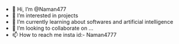 - 👋 Hi, I’m @Naman477
- 👀 I’m interested in projects
- 🌱 I’m currently learning about softwares and artificial intelligence
- 💞️ I’m looking to collaborate on ...
- 📫 How to reach me insta id:- Naman4777
<!---
Naman477/Naman477 is a ✨ special ✨ repository because its `README.md` (this file) appears on your GitHub profile.
You can click the Preview link to take a look at your changes.
--->
